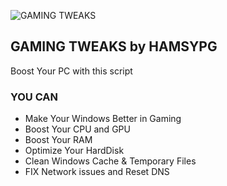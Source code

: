 ![GAMING TWEAKS](https://github.com/hamsypg/GAMING_TWEAKS/assets/42080384/87e58ca1-3496-42ed-bf2c-355c960aefe0)

## GAMING TWEAKS by HAMSYPG
Boost Your PC with this script

### YOU CAN
- Make Your Windows Better in Gaming
- Boost Your CPU and GPU
- Boost Your RAM
- Optimize Your HardDisk
- Clean Windows Cache & Temporary Files
- FIX Network issues and Reset DNS
